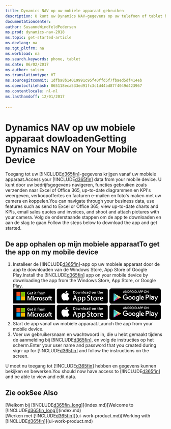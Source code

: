 ```yaml
---
title: Dynamics NAV op uw mobiele apparaat gebruiken
description: U kunt uw Dynamics NAV-gegevens op uw telefoon of tablet bekijken en bewerken.
documentationcenter: 
author: SusanneWindfeldPedersen
ms.prod: dynamics-nav-2018
ms.topic: get-started-article
ms.devlang: na
ms.tgt_pltfrm: na
ms.workload: na
ms.search.keywords: phone, tablet
ms.date: 06/02/2017
ms.author: solsen
ms.translationtype: HT
ms.sourcegitcommit: 1dfba8b14019991c95f40ffd5f7fbaed5df414eb
ms.openlocfilehash: 065118eca533ed91fc3c1d44bd87f4049d423967
ms.contentlocale: nl-nl
ms.lasthandoff: 12/01/2017

---
```


# <a name="getting-dynamics-nav-on-your-mobile-device"></a><span data-ttu-id="baa85-103">Dynamics NAV op uw mobiele apparaat dowloaden</span><span class="sxs-lookup"><span data-stu-id="baa85-103">Getting Dynamics NAV on Your Mobile Device</span></span>
<span data-ttu-id="baa85-104">Toegang tot uw [!INCLUDE[d365fin](includes/d365fin_md.md)]-gegevens krijgen vanaf uw mobiele apparaat.</span><span class="sxs-lookup"><span data-stu-id="baa85-104">Access your [!INCLUDE[d365fin](includes/d365fin_md.md)] data from your mobile device.</span></span> <span data-ttu-id="baa85-105">U kunt door uw bedrijfsgegevens navigeren, functies gebruiken zoals verzenden naar Excel of Office 365, up-to-date diagrammen en KPI's weergeven, verkoopoffertes en facturen e-mailen en foto's maken met uw camera en koppelen.</span><span class="sxs-lookup"><span data-stu-id="baa85-105">You can navigate through your business data, use features such as send to Excel or Office 365, view up-to-date charts and KPIs, email sales quotes and invoices, and shoot and attach pictures with your camera.</span></span> <span data-ttu-id="baa85-106">Volg de onderstaande stappen om de app te downloaden en aan de slag te gaan.</span><span class="sxs-lookup"><span data-stu-id="baa85-106">Follow the steps below to download the app and get started.</span></span>

## <a name="to-get-the-app-on-my-mobile-device"></a><span data-ttu-id="baa85-107">De app ophalen op mijn mobiele apparaat</span><span class="sxs-lookup"><span data-stu-id="baa85-107">To get the app on my mobile device</span></span>
1. <span data-ttu-id="baa85-108">Installeer de [!INCLUDE[d365fin](includes/d365fin_md.md)]-app op uw mobiele apparaat door de app te downloaden van de Windows Store, App Store of Google Play.</span><span class="sxs-lookup"><span data-stu-id="baa85-108">Install the [!INCLUDE[d365fin](includes/d365fin_md.md)] app on your mobile device by downloading the app from the Windows Store, App Store, or Google Play.</span></span>  
<span data-ttu-id="baa85-109">[![Windows Store](./media/install-mobile-app/windowsstore.png)](http://go.microsoft.com/fwlink/?LinkId=734848)
[![App Store](./media/install-mobile-app/appstore.png)](http://go.microsoft.com/fwlink/?LinkId=734847) [![Google Play](./media/install-mobile-app/googleplay.png)](http://go.microsoft.com/fwlink/?LinkId=734849)</span><span class="sxs-lookup"><span data-stu-id="baa85-109">[![Windows Store](./media/install-mobile-app/windowsstore.png)](http://go.microsoft.com/fwlink/?LinkId=734848)
[![App Store](./media/install-mobile-app/appstore.png)](http://go.microsoft.com/fwlink/?LinkId=734847) [![Google Play](./media/install-mobile-app/googleplay.png)](http://go.microsoft.com/fwlink/?LinkId=734849)</span></span>  
2. <span data-ttu-id="baa85-110">Start de app vanaf uw mobiele apparaat.</span><span class="sxs-lookup"><span data-stu-id="baa85-110">Launch the app from your mobile device.</span></span>
3. <span data-ttu-id="baa85-111">Voer uw gebruikersnaam en wachtwoord in, die u hebt gemaakt tijdens de aanmelding bij [!INCLUDE[d365fin](includes/d365fin_md.md)], en volg de instructies op het scherm.</span><span class="sxs-lookup"><span data-stu-id="baa85-111">Enter your user name and password that you created during sign-up for [!INCLUDE[d365fin](includes/d365fin_md.md)] and follow the instructions on the screen.</span></span>

<span data-ttu-id="baa85-112">U moet nu toegang tot [!INCLUDE[d365fin](includes/d365fin_md.md)] hebben en gegevens kunnen bekijken en bewerken.</span><span class="sxs-lookup"><span data-stu-id="baa85-112">You should now have access to [!INCLUDE[d365fin](includes/d365fin_md.md)] and be able to view and edit data.</span></span>

## <a name="see-also"></a><span data-ttu-id="baa85-113">Zie ook</span><span class="sxs-lookup"><span data-stu-id="baa85-113">See Also</span></span>
<span data-ttu-id="baa85-114">[Welkom bij [!INCLUDE[d365fin_long](includes/d365fin_long_md.md)]](index.md)</span><span class="sxs-lookup"><span data-stu-id="baa85-114">[Welcome to [!INCLUDE[d365fin_long](includes/d365fin_long_md.md)]](index.md)</span></span>  
<span data-ttu-id="baa85-115">[Werken met [!INCLUDE[d365fin](includes/d365fin_md.md)]](ui-work-product.md)</span><span class="sxs-lookup"><span data-stu-id="baa85-115">[Working with [!INCLUDE[d365fin](includes/d365fin_md.md)]](ui-work-product.md)</span></span>  

